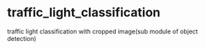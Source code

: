 # traffic_light_classification
traffic light classification with cropped image(sub module of object detection)
